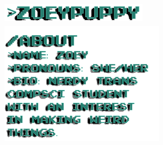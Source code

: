 ![logo](https://github.com/zoeypuppy/zoeypuppy/blob/main/images/Logo%20(1).gif?raw=true)

![aboutme](https://github.com/zoeypuppy/zoeypuppy/blob/main/images/abouttrimmed.gif?raw=true)


